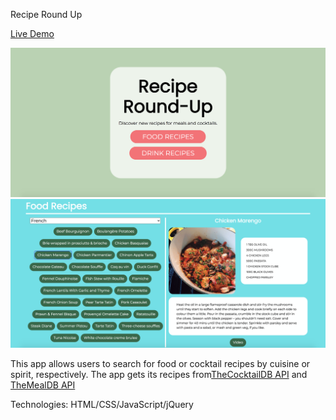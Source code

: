 Recipe Round Up

[Live Demo](https://tarv44.github.io/recipe-app/)

![Screenshot of landing page](/img/recipe-app-screenshot-intro.png "Intro")
![Screenshot of food recipe page](/img/recipe-app-screenshot-food.png "Food Section")

This app allows users to search for food or cocktail recipes by cuisine or spirit, respectively. The app gets its recipes from[TheCocktailDB API](https://www.thecocktaildb.com/api.php) and [TheMealDB API](https://www.themealdb.com/api.php)

Technologies: HTML/CSS/JavaScript/jQuery